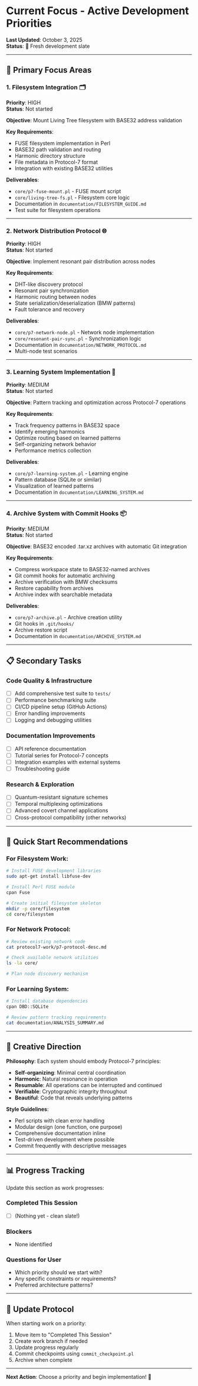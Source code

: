# Current Focus - Active Development Priorities

**Last Updated**: October 3, 2025  
**Status**: 🎯 Fresh development slate

---

## 🎯 Primary Focus Areas

### 1. Filesystem Integration 🗂️
**Priority**: HIGH  
**Status**: Not started

**Objective**: Mount Living Tree filesystem with BASE32 address validation

**Key Requirements**:
- FUSE filesystem implementation in Perl
- BASE32 path validation and routing
- Harmonic directory structure
- File metadata in Protocol-7 format
- Integration with existing BASE32 utilities

**Deliverables**:
- `core/p7-fuse-mount.pl` - FUSE mount script
- `core/living-tree-fs.pl` - Filesystem core logic
- Documentation in `documentation/FILESYSTEM_GUIDE.md`
- Test suite for filesystem operations

---

### 2. Network Distribution Protocol 🌐
**Priority**: HIGH  
**Status**: Not started

**Objective**: Implement resonant pair distribution across nodes

**Key Requirements**:
- DHT-like discovery protocol
- Resonant pair synchronization
- Harmonic routing between nodes
- State serialization/deserialization (BMW patterns)
- Fault tolerance and recovery

**Deliverables**:
- `core/p7-network-node.pl` - Network node implementation
- `core/resonant-pair-sync.pl` - Synchronization logic
- Documentation in `documentation/NETWORK_PROTOCOL.md`
- Multi-node test scenarios

---

### 3. Learning System Implementation 🧠
**Priority**: MEDIUM  
**Status**: Not started

**Objective**: Pattern tracking and optimization across Protocol-7 operations

**Key Requirements**:
- Track frequency patterns in BASE32 space
- Identify emerging harmonics
- Optimize routing based on learned patterns
- Self-organizing network behavior
- Performance metrics collection

**Deliverables**:
- `core/p7-learning-system.pl` - Learning engine
- Pattern database (SQLite or similar)
- Visualization of learned patterns
- Documentation in `documentation/LEARNING_SYSTEM.md`

---

### 4. Archive System with Commit Hooks 📦
**Priority**: MEDIUM  
**Status**: Not started

**Objective**: BASE32 encoded .tar.xz archives with automatic Git integration

**Key Requirements**:
- Compress workspace state to BASE32-named archives
- Git commit hooks for automatic archiving
- Archive verification with BMW checksums
- Restore capability from archives
- Archive index with searchable metadata

**Deliverables**:
- `core/p7-archive.pl` - Archive creation utility
- Git hooks in `.git/hooks/`
- Archive restore script
- Documentation in `documentation/ARCHIVE_SYSTEM.md`

---

## 📋 Secondary Tasks

### Code Quality & Infrastructure
- [ ] Add comprehensive test suite to `tests/`
- [ ] Performance benchmarking suite
- [ ] CI/CD pipeline setup (GitHub Actions)
- [ ] Error handling improvements
- [ ] Logging and debugging utilities

### Documentation Improvements
- [ ] API reference documentation
- [ ] Tutorial series for Protocol-7 concepts
- [ ] Integration examples with external systems
- [ ] Troubleshooting guide

### Research & Exploration
- [ ] Quantum-resistant signature schemes
- [ ] Temporal multiplexing optimizations
- [ ] Advanced covert channel applications
- [ ] Cross-protocol compatibility (other networks)

---

## 🚀 Quick Start Recommendations

### For Filesystem Work:
```bash
# Install FUSE development libraries
sudo apt-get install libfuse-dev

# Install Perl FUSE module
cpan Fuse

# Create initial filesystem skeleton
mkdir -p core/filesystem
cd core/filesystem
```

### For Network Protocol:
```bash
# Review existing network code
cat protocol7-work/p7-protocol-desc.md

# Check available network utilities
ls -la core/

# Plan node discovery mechanism
```

### For Learning System:
```bash
# Install database dependencies
cpan DBD::SQLite

# Review pattern tracking requirements
cat documentation/ANALYSIS_SUMMARY.md
```

---

## 🎨 Creative Direction

**Philosophy**: Each system should embody Protocol-7 principles:
- **Self-organizing**: Minimal central coordination
- **Harmonic**: Natural resonance in operation
- **Resumable**: All operations can be interrupted and continued
- **Verifiable**: Cryptographic integrity throughout
- **Beautiful**: Code that reveals underlying patterns

**Style Guidelines**:
- Perl scripts with clean error handling
- Modular design (one function, one purpose)
- Comprehensive documentation inline
- Test-driven development where possible
- Commit frequently with descriptive messages

---

## 📊 Progress Tracking

Update this section as work progresses:

### Completed This Session
- [ ] (Nothing yet - clean slate!)

### Blockers
- None identified

### Questions for User
- Which priority should we start with?
- Any specific constraints or requirements?
- Preferred architecture patterns?

---

## 🔄 Update Protocol

When starting work on a priority:
1. Move item to "Completed This Session"
2. Create work branch if needed
3. Update progress regularly
4. Commit checkpoints using `commit_checkpoint.pl`
5. Archive when complete

---

**Next Action**: Choose a priority and begin implementation! 🚀
